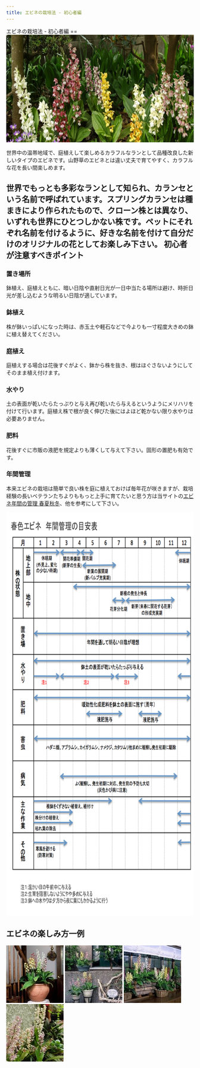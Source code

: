 ```yaml
---
title: エビネの栽培法 - 初心者編
---
```

<link rel="stylesheet" href="/assets/stylesheets/calanthe.css" />
エビネの栽培法 - 初心者編
==
<img src="/assets/images/growings_iikanzi.jpg" width="722" height="288" alt="エビネ (Calanthe) - Ranyuen" />

世界中の温帯地域で、庭植えして楽しめるカラフルなランとして品種改良した新しいタイプのエビネです。山野草のエビネとは違い丈夫で育てやすく、カラフルな花を長い間楽しめます。

世界でもっとも多彩なランとして知られ、カランセという名前で呼ばれています。スプリングカランセは種まきにより作られたもので、クローン株とは異なり、いずれも世界にひとつしかない株です。ペットにそれぞれ名前を付けるように、好きな名前を付けて自分だけのオリジナルの花としてお楽しみ下さい。
初心者が注意すべきポイント
--
### 置き場所
鉢植え、庭植えともに、暗い日陰や直射日光が一日中当たる場所は避け、時折日光が差し込むような明るい日陰が適しています。

### 鉢植え
株が鉢いっぱいになった時は、赤玉土や軽石などで今よりも一寸程度大きめの鉢に植え替えてください。

### 庭植え
庭植えする場合は花後すぐがよく、鉢から株を抜き、根はほぐさないようにしてそのまま植え付けます。

### 水やり
土の表面が乾いたらたっぷりと与え再び乾いたら与えるというようにメリハリを付けて行います。庭植え株で根が良く伸びた後にはよほど乾かない限り水やりは必要ありません。

### 肥料
花後すぐに市販の液肥を規定よりも薄くして与えて下さい。固形の置肥も有効です。

### 年間管理
本来エビネの栽培は簡単で良い株を庭に植えておけば毎年花が咲きますが、栽培経験の長いベテランたちよりももっと上手に育てたいと思う方は当サイトの[エビネ年間の管理 春夏秋冬](calanthe/cultivation/growings_calanthe_in_each_season)、他を参考にして下さい。

<img src="/assets/images/tech_to_grow_calanthe_for_beginner.png" width="750" height="1080" alt="春色エビネ 年間管理の目安表 (Calanthe) - Ranyuen" />

## エビネの楽しみ方一例
![エビネ (EBINE) - Ranyuen](/assets/images/growings_bo2.jpg)
![エビネ (EBINE) - Ranyuen](/assets/images/growings_bo3.jpg)
![エビネ (EBINE) - Ranyuen](/assets/images/growings_bo4.jpg)
![エビネ (EBINE) - Ranyuen](/assets/images/growings_bo5.jpg)
